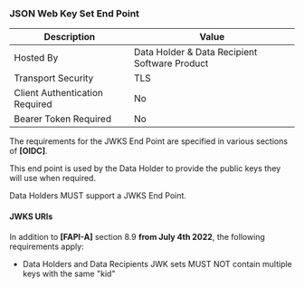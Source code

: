 ### JSON Web Key Set End Point
| Description | Value   |
|---|---|
| Hosted By  | Data Holder & Data Recipient Software Product  |
|  Transport Security |  TLS |
| Client Authentication Required| No|
| Bearer Token Required| No|

The requirements for the JWKS End Point are specified in various sections of **[OIDC]**.

This end point is used by the Data Holder to provide the public keys they will use when required.

Data Holders MUST support a JWKS End Point.


#### JWKS URIs

In addition to **[FAPI-A]** section 8.9 **from July 4th 2022**, the following requirements apply:

* Data Holders and Data Recipients JWK sets MUST NOT contain multiple keys with the same "kid"
